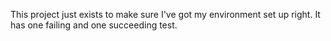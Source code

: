This project just exists to make sure I've got my environment set up right.  It has one failing and one succeeding test.